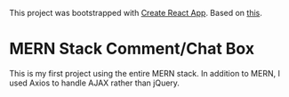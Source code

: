 This project was bootstrapped with [Create React App](https://github.com/facebookincubator/create-react-app).
 Based on [this](https://medium.com/@bryantheastronaut/react-getting-started-the-mern-stack-tutorial-feat-es6-de1a2886be50).
 
 # MERN Stack Comment/Chat Box
This is my first project using the entire MERN stack. In addition to MERN, I used Axios to handle AJAX rather than jQuery.
